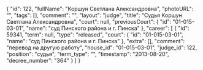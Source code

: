 {
    "id": 122,
    "fullName": "Коршун Светлана Александровна",
    "photoURL": "",
    "tags": [],
    "comment": "",
    "layout": "judge",
    "title": "Судья Коршун Светлана Александровна",
    "court": null,
    "previousCourt": {
        "id": "01-015-03-01",
        "name": "суд Пинского района и г. Пинска"
    },
    "career": [
        {
            "id": 59341,
            "term": null,
            "type": "released",
            "court": {
                "id": "01-015-03-01",
                "name": "суд Пинского района и г. Пинска"
            },
            "extra": [],
            "comment": "перевод на другую работу",
            "house_id": "01-015-03-01",
            "judge_id": 122,
            "position": "судья",
            "term_type": "",
            "timestamp": "2013-08-20",
            "decree_number": "364"
        }
    ]
}